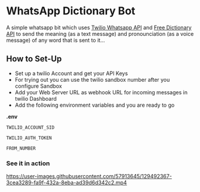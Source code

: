 # WhatsApp Dictionary Bot

A simple whatsapp bit which uses [Twilio Whatsapp API](https://www.twilio.com/whatsapp) and [Free Dictionary API](https://dictionaryapi.dev/) to send the meaning (as a text message) and pronounciation (as a voice message) of any word that is sent to it...

## How to Set-Up

 - Set up a twilio Account and get your API Keys
 - For trying out you can use the twilio sandbox number after you configure Sandbox
 - Add your Web Server URL as webhook URL for incoming messages in twilio Dashboard
 - Add the following environment variables and you are ready to go

**.env**
```
TWILIO_ACCOUNT_SID

TWILIO_AUTH_TOKEN

FROM_NUMBER
```

### See it in action


https://user-images.githubusercontent.com/57913645/129492367-3cea3289-fa9f-432a-8eba-ad39d6d342c2.mp4


